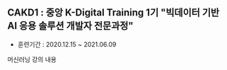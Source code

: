 ## CAKD1 : 중앙 K-Digital Training 1기 "빅데이터 기반 AI 응용 솔루션 개발자 전문과정" 
- 훈련기간 : 2020.12.15 ~ 2021.06.09

머신러닝 강의 내용

